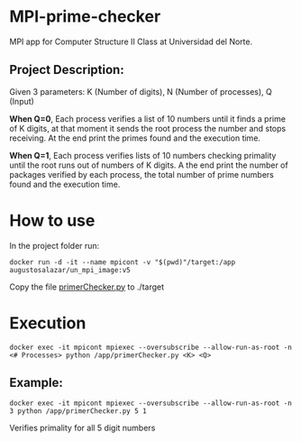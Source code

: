 # MPI-prime-checker
MPI app for Computer Structure II Class at Universidad del Norte.

## Project Description:

Given 3 parameters: K (Number of digits), N (Number of processes), Q (Input)

**When Q=0**, Each process verifies a list of 10 numbers until it finds a prime of K digits, at that moment it sends the root process the number and stops receiving.
At the end print the primes found and the execution time.

**When Q=1**, Each process verifies lists of 10 numbers checking primality until the root runs out of numbers of K digits. A the end print the number of packages 
verified by each process, the total number of prime numbers found and the execution time.

# How to use
In the project folder run:

`docker run -d -it --name mpicont -v "$(pwd)"/target:/app augustosalazar/un_mpi_image:v5`

Copy the file [primerChecker.py](./primerChecker.py) to ./target
# Execution
`docker exec -it mpicont mpiexec --oversubscribe --allow-run-as-root -n <# Processes> python /app/primerChecker.py <K> <Q>`

## Example:

`docker exec -it mpicont mpiexec --oversubscribe --allow-run-as-root -n 3 python /app/primerChecker.py 5 1`

Verifies primality for all 5 digit numbers

